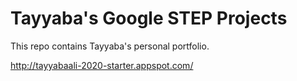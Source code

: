 # Tayyaba's Google STEP Projects
This repo contains Tayyaba's personal portfolio.

http://tayyabaali-2020-starter.appspot.com/
